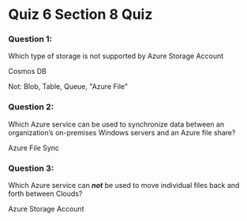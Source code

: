 # Quiz 6 Section 8 Quiz

### Question 1:

Which type of storage is not supported by Azure Storage Account

Cosmos DB 

Not: Blob, Table, Queue, "Azure File"

### Question 2:

Which Azure service can be used to synchronize data between an organization’s on-premises Windows servers and an Azure file share?

Azure File Sync

### Question 3:

Which Azure service can **_not_** be used to move individual files back and forth between Clouds?

Azure Storage Account
